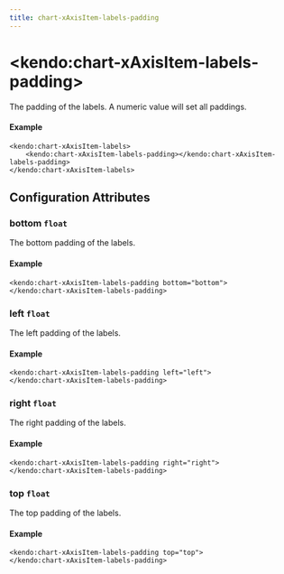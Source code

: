 ```yaml
---
title: chart-xAxisItem-labels-padding
---
```


# \<kendo:chart-xAxisItem-labels-padding\>

The padding of the labels. A numeric value will set all paddings.

#### Example
    <kendo:chart-xAxisItem-labels>
        <kendo:chart-xAxisItem-labels-padding></kendo:chart-xAxisItem-labels-padding>
    </kendo:chart-xAxisItem-labels>

## Configuration Attributes

### bottom `float`

The bottom padding of the labels.

#### Example
    <kendo:chart-xAxisItem-labels-padding bottom="bottom">
    </kendo:chart-xAxisItem-labels-padding>

### left `float`

The left padding of the labels.

#### Example
    <kendo:chart-xAxisItem-labels-padding left="left">
    </kendo:chart-xAxisItem-labels-padding>

### right `float`

The right padding of the labels.

#### Example
    <kendo:chart-xAxisItem-labels-padding right="right">
    </kendo:chart-xAxisItem-labels-padding>

### top `float`

The top padding of the labels.

#### Example
    <kendo:chart-xAxisItem-labels-padding top="top">
    </kendo:chart-xAxisItem-labels-padding>

